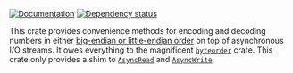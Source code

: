 [![Documentation](https://docs.rs/tokio-byteorder/badge.svg)](https://docs.rs/tokio-byteorder/)
[![Dependency status](https://deps.rs/repo/github/exellian/tokio-byteorder/status.svg)](https://deps.rs/repo/github/jonhoo/tokio-byteorder)

This crate provides convenience methods for encoding and decoding numbers in
either [big-endian or little-endian order] on top of asynchronous I/O streams.
It owes everything to the magnificent [`byteorder`] crate. This crate only
provides a shim to [`AsyncRead`] and [`AsyncWrite`].

[big-endian or little-endian order]: https://en.wikipedia.org/wiki/Endianness
[`byteorder`]: https://github.com/BurntSushi/byteorder/
[`AsyncRead`]: https://docs.rs/tokio/0.2.0-alpha.4/tokio/io/trait.AsyncRead.html
[`AsyncWrite`]: https://docs.rs/tokio/0.2.0-alpha.4/tokio/io/trait.AsyncWrite.html
